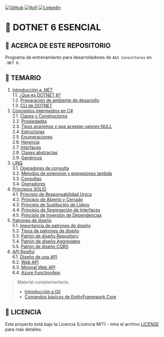 [![Github][github-shield]][github-url]
[![Kofi][kofi-shield]][kofi-url]
[![LinkedIn][linkedin-shield]][linkedin-url]

# 🦄 DOTNET 6 ESENCIAL

## 📌 ACERCA DE ESTE REPOSITORIO

Programa de entrenamiento para desarrolladores de `A&S Consultores` en `.NET 6`.

## 📖 TEMARIO

1. [Introducción a .NET](01_Introduccion/)  
  1.1. [¿Que es DOTNET 6?](01_Introduccion/net6.md)  
  1.2. [Preparación de ambiente de desarrollo](01_Introduccion/preparacion_ambiente_net6.md)  
  1.3. [CLI de DOTNET](01_Introduccion/cli-net6.md)
2. [Conceptos intermedios en C#](02_POO/)  
  2.1. [Clases y Constructores](docs/poo/clases_y_constructores.md)  
  2.2. [Propiedades](docs/poo/propiedades.md)  
  2.3. [Tipos anónimos y que aceptan valores NULL](docs/poo/tipos_anonimos.md)  
  2.4. [Estructuras](docs/poo/estructuras.md)  
  2.5. [Enumeraciones](docs/poo/enumeraciones.md)  
  2.6. [Herencia](docs/poo/herencia.md)  
  2.7. [Interfaces](docs/poo/interfaces.md)  
  2.8. [Clases abstractas](docs/poo/clases_abstractas.md)  
  2.9. [Genéricos](docs/poo/genericos.md)
3. [LINQ](03_LINQ/)  
  3.1. [Operadores de consulta](docs/linq/operadores_consulta.md)  
  3.2. [Metodos de extensión y expresiones lambda](03_LINQ/aysconsultores.dotnet_linq/)  
  3.3. [Consultas](03_LINQ/aysconsultores.dotnet_linq/)  
  3.4. [Operadores](03_LINQ/aysconsultores.dotnet_linq/)
4. [Principios SOLID](04_SOLID/)  
  4.1. [Principio de Responsabilidad Única](docs/solid/srp.md)  
  4.2. [Principio de Abierto y Cerrado](docs/solid/ocr.md)  
  4.3. [Principio de Sustitución de Liskov](docs/solid/lsr.md)  
  4.4. [Principio de Segregación de Interfaces](docs/solid/isr.md)  
  4.5. [Principio de Inversión de Dependencias](docs/solid/dir.md)
5. [Patrones de diseño](05_PDD/)  
  5.1. [Importancia de patrones de diseño](docs/pdd/importancia.md)  
  5.2. [Tipos de patrones de diseño](docs/pdd/tipos.md)  
  5.3. [Patrón de diseño Repository](05_PDD/aysconsultores.dotnet_pdd_repository/)  
  5.4. [Patrón de diseño Aggregates](05_PDD/aysconsultores.dotnet_pdd_aggregates/)  
  5.5. [Patrón de diseño CQRS](05_PDD/aysconsultores.dotnet_pdd_cqrs/)
6. [API Restful](06_API/)  
  6.1. [Diseño de una API](docs/api/diseno_api.md)  
  6.2. [Web API](06_API/aysconsultores.dotnet_web_api/)  
  6.3. [Minimal Web API](06_API/aysconsultores.dotnet_web_api_minimal/)  
  6.4. [Azure FunctionApp](06_API/aysconsultores.dotnet_azure_function/)

> Material complementario:  
> - [Introducción a Git](/docs/git.md)
> - [Comandos básicos de EntityFramework Core](/docs/efcore.md)

## 📄 LICENCIA

Este proyecto está bajo la Licencia (Licencia MIT) - mire el archivo [LICENSE](LICENSE) para más detalles.

<!--- reference style links --->
[github-shield]: https://img.shields.io/badge/-@fernandocalmet-%23181717?style=flat-square&logo=github
[github-url]: https://github.com/fernandocalmet
[kofi-shield]: https://img.shields.io/badge/-@fernandocalmet-%231DA1F2?style=flat-square&logo=kofi&logoColor=ff5f5f
[kofi-url]: https://ko-fi.com/fernandocalmet
[linkedin-shield]: https://img.shields.io/badge/-fernandocalmet-blue?style=flat-square&logo=Linkedin&logoColor=white&link=https://www.linkedin.com/in/fernandocalmet
[linkedin-url]: https://www.linkedin.com/in/fernandocalmet